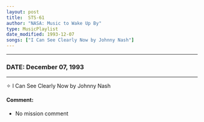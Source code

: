 ```yaml
---
layout: post
title:  STS-61
author: "NASA: Music to Wake Up By"
type: MusicPlaylist
date_modified: 1993-12-07
songs: ["I Can See Clearly Now by Johnny Nash"]
---
```


----
### DATE: December 07, 1993
----
✧ I Can See Clearly Now by Johnny Nash

#### Comment:
* No mission comment



<br/>
<center>
	<a target="_blank"
	   href="https://twitter.com/intent/tweet?hashtags=Space,NASA,Playlist,NASAWakeupCalls,SpaceProgram&text={{ page.author}}, '{{ page.songs.first }}' {{ page.title }}, {{ page.date | date: '%B %d, %Y' }}. {{ site.url }}{{ page.url }} @nasawakeupcalls">
	   <i class="fab fa-twitter" alt="Tweet this page" style="font-size: 1.3em;"></i>
	</a>
	&nbsp; 	<i class="fas fa-user-astronaut" style="font-size: 1.5em;"></i> &nbsp;
    <a type="amzn" search="'I Can See Clearly Now by Johnny Nash'" category="popular music">
        <i class="fab fa-amazon" style="font-size: 1.3em;"></i>
    </a>
</center>
